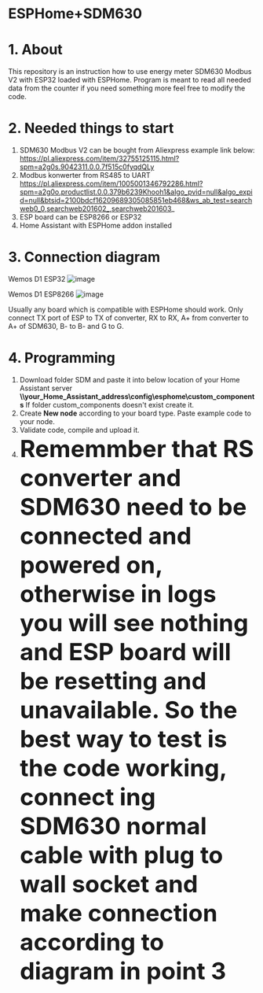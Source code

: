 # ESPHome+SDM630

# 1. About
This repository is an instruction how to use energy meter SDM630 Modbus V2 with ESP32 loaded with ESPHome. Program is meant to read all needed data from the counter if you need something more feel free to modify the code.

# 2. Needed things to start

1. SDM630 Modbus V2 can be bought from Aliexpress example link below:
https://pl.aliexpress.com/item/32755125115.html?spm=a2g0s.9042311.0.0.7f515c0fyqdQLy
2. Modbus konwerter from RS485 to UART
https://pl.aliexpress.com/item/1005001346792286.html?spm=a2g0o.productlist.0.0.379b6239Khooh1&algo_pvid=null&algo_expid=null&btsid=2100bdcf16209689305085851eb468&ws_ab_test=searchweb0_0,searchweb201602_,searchweb201603_
3. ESP board can be ESP8266 or ESP32
4. Home Assistant with ESPHome addon installed

# 3. Connection diagram
Wemos D1 ESP32
![image](https://user-images.githubusercontent.com/61471407/118225712-e88ae980-b485-11eb-9c2b-428857e21f10.png)

Wemos D1 ESP8266
![image](https://user-images.githubusercontent.com/61471407/118225594-b24d6a00-b485-11eb-94c8-515687f81e91.png)

Usually any board which is compatible with ESPHome should work. Only connect TX port of ESP to TX of converter, RX to RX, A+ from converter to A+ of SDM630, B- to B- and G to G.

# 4. Programming
1. Download folder SDM and paste it into below location of your Home Assistant server
    <B>\\\your_Home_Assistant_address\config\esphome\custom_components</B>
    If folder custom_components doesn't exist create it.
2. Create <B>New node</B> according to your board type. Paste example code to your node.
3. Validate code, compile and upload it.
4. <B><font size = 16>Rememmber that RS converter and SDM630 need to be connected and powered on, otherwise in logs you will see nothing and ESP board will be resetting and unavailable. So the best way to test is the code working, connect ing SDM630 normal cable with plug to wall socket and make connection according to diagram in point 3</B></font>
